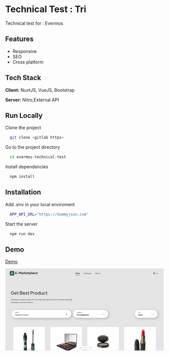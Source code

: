 # Technical Test : Tri

Technical test for : Evermos

## Features

- Responsive
- SEO
- Cross platform

## Tech Stack

**Client:** NuxtJS, VueJS, Bootstrap

**Server:** Nitro,External API

## Run Locally

Clone the project

```bash
  git clone <gitlab https>
```

Go to the project directory

```bash
  cd evermos-technical-test
```

Install dependencies

```bash
  npm install
```

## Installation

Add .env in your local enviroment

```bash
  APP_API_URL="https://dummyjson.com"
```

Start the server

```bash
  npm run dev
```

## Demo

<a href="https://evermos-triputra.netlify.app">Demo</a>

<img src="./app_ss.png">
